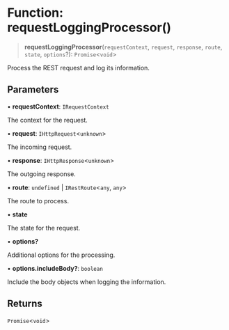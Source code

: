# Function: requestLoggingProcessor()

> **requestLoggingProcessor**(`requestContext`, `request`, `response`, `route`, `state`, `options`?): `Promise`\<`void`\>

Process the REST request and log its information.

## Parameters

• **requestContext**: `IRequestContext`

The context for the request.

• **request**: `IHttpRequest`\<`unknown`\>

The incoming request.

• **response**: `IHttpResponse`\<`unknown`\>

The outgoing response.

• **route**: `undefined` \| `IRestRoute`\<`any`, `any`\>

The route to process.

• **state**

The state for the request.

• **options?**

Additional options for the processing.

• **options.includeBody?**: `boolean`

Include the body objects when logging the information.

## Returns

`Promise`\<`void`\>

